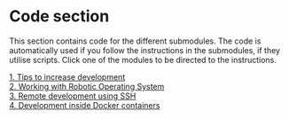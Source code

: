 # Code section

This section contains code for the different submodules. The code is automatically used if you follow the instructions in the submodules, if they utilise scripts. Click one of the modules to be directed to the instructions.

[1. Tips to increase development](docs/vs_code_tips.md)  
[2. Working with Robotic Operating System ](docs/vscode_ros.md)  
[3. Remote development using SSH](docs/vscode_remote.md)  
[4. Development inside Docker containers](docs/vscode_docker.md) 